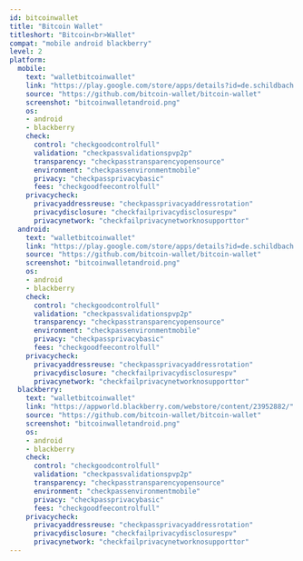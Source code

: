 ```yaml
---
id: bitcoinwallet
title: "Bitcoin Wallet"
titleshort: "Bitcoin<br>Wallet"
compat: "mobile android blackberry"
level: 2
platform:
  mobile:
    text: "walletbitcoinwallet"
    link: "https://play.google.com/store/apps/details?id=de.schildbach.wallet"
    source: "https://github.com/bitcoin-wallet/bitcoin-wallet"
    screenshot: "bitcoinwalletandroid.png"
    os:
    - android
    - blackberry
    check:
      control: "checkgoodcontrolfull"
      validation: "checkpassvalidationspvp2p"
      transparency: "checkpasstransparencyopensource"
      environment: "checkpassenvironmentmobile"
      privacy: "checkpassprivacybasic"
      fees: "checkgoodfeecontrolfull"
    privacycheck:
      privacyaddressreuse: "checkpassprivacyaddressrotation"
      privacydisclosure: "checkfailprivacydisclosurespv"
      privacynetwork: "checkfailprivacynetworknosupporttor"
  android:
    text: "walletbitcoinwallet"
    link: "https://play.google.com/store/apps/details?id=de.schildbach.wallet"
    source: "https://github.com/bitcoin-wallet/bitcoin-wallet"
    screenshot: "bitcoinwalletandroid.png"
    os:
    - android
    - blackberry
    check:
      control: "checkgoodcontrolfull"
      validation: "checkpassvalidationspvp2p"
      transparency: "checkpasstransparencyopensource"
      environment: "checkpassenvironmentmobile"
      privacy: "checkpassprivacybasic"
      fees: "checkgoodfeecontrolfull"
    privacycheck:
      privacyaddressreuse: "checkpassprivacyaddressrotation"
      privacydisclosure: "checkfailprivacydisclosurespv"
      privacynetwork: "checkfailprivacynetworknosupporttor"
  blackberry:
    text: "walletbitcoinwallet"
    link: "https://appworld.blackberry.com/webstore/content/23952882/"
    source: "https://github.com/bitcoin-wallet/bitcoin-wallet"
    screenshot: "bitcoinwalletandroid.png"
    os:
    - android
    - blackberry
    check:
      control: "checkgoodcontrolfull"
      validation: "checkpassvalidationspvp2p"
      transparency: "checkpasstransparencyopensource"
      environment: "checkpassenvironmentmobile"
      privacy: "checkpassprivacybasic"
      fees: "checkgoodfeecontrolfull"
    privacycheck:
      privacyaddressreuse: "checkpassprivacyaddressrotation"
      privacydisclosure: "checkfailprivacydisclosurespv"
      privacynetwork: "checkfailprivacynetworknosupporttor"
---
```

